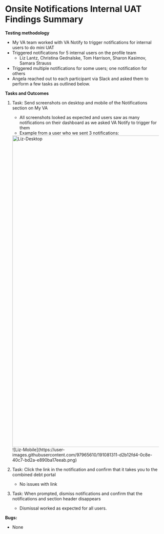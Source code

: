 # Onsite Notifications Internal UAT Findings Summary
**Testing methodology**
* My VA team worked with VA Notify to trigger notifications for internal users to do mini UAT
* Triggered notifications for 5 internal users on the profile team
	- Liz Lantz, Christina Gednalske, Tom Harrison, Sharon Kasimov, Samara Strauss
* Triggered multiple notifications for some users; one notification for others
* Angela reached out to each participant via Slack and asked them to perform a few tasks as outlined below.

**Tasks and Outcomes**
1. Task: Send screenshots on desktop and mobile of the Notifications section on My VA
	* All screenshots looked as expected and users saw as many notifications on their dashboard as we asked VA Notify to trigger for them
	* Example from a user who we sent 3 notifications:
	<img width="1021" alt="Liz-Desktop" src="https://user-images.githubusercontent.com/97965610/191081286-7781fe30-0afe-42ba-b436-af2191909939.png">
	![Liz-Mobile](https://user-images.githubusercontent.com/97965610/191081311-d2b12fd4-0c8e-40c7-bd2a-e890ba17eeab.png)

2. Task: Click the link in the notification and confirm that it takes you to the combined debt portal
	* No issues with link
3. Task: When prompted, dismiss notifications and confirm that the notifications and section header disappears
	* Dismissal worked as expected for all users.


**Bugs:**
* None
